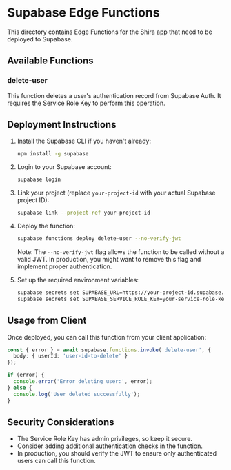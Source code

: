 # Supabase Edge Functions

This directory contains Edge Functions for the Shira app that need to be deployed to Supabase.

## Available Functions

### delete-user

This function deletes a user's authentication record from Supabase Auth. It requires the Service Role Key to perform this operation.

## Deployment Instructions

1. Install the Supabase CLI if you haven't already:
   ```bash
   npm install -g supabase
   ```

2. Login to your Supabase account:
   ```bash
   supabase login
   ```

3. Link your project (replace `your-project-id` with your actual Supabase project ID):
   ```bash
   supabase link --project-ref your-project-id
   ```

4. Deploy the function:
   ```bash
   supabase functions deploy delete-user --no-verify-jwt
   ```

   Note: The `--no-verify-jwt` flag allows the function to be called without a valid JWT. In production, you might want to remove this flag and implement proper authentication.

5. Set up the required environment variables:
   ```bash
   supabase secrets set SUPABASE_URL=https://your-project-id.supabase.co
   supabase secrets set SUPABASE_SERVICE_ROLE_KEY=your-service-role-key
   ```

## Usage from Client

Once deployed, you can call this function from your client application:

```typescript
const { error } = await supabase.functions.invoke('delete-user', {
  body: { userId: 'user-id-to-delete' }
});

if (error) {
  console.error('Error deleting user:', error);
} else {
  console.log('User deleted successfully');
}
```

## Security Considerations

- The Service Role Key has admin privileges, so keep it secure.
- Consider adding additional authentication checks in the function.
- In production, you should verify the JWT to ensure only authenticated users can call this function. 